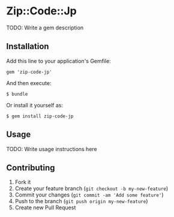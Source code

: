 # Zip::Code::Jp

TODO: Write a gem description

## Installation

Add this line to your application's Gemfile:

    gem 'zip-code-jp'

And then execute:

    $ bundle

Or install it yourself as:

    $ gem install zip-code-jp

## Usage

TODO: Write usage instructions here

## Contributing

1. Fork it
2. Create your feature branch (`git checkout -b my-new-feature`)
3. Commit your changes (`git commit -am 'Add some feature'`)
4. Push to the branch (`git push origin my-new-feature`)
5. Create new Pull Request
